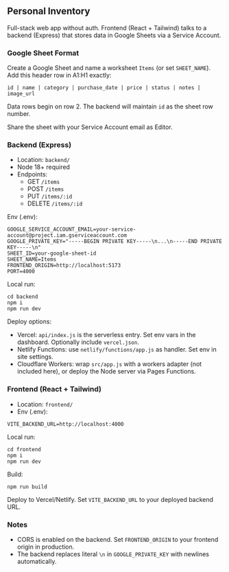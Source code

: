 ## Personal Inventory

Full-stack web app without auth. Frontend (React + Tailwind) talks to a backend (Express) that stores data in Google Sheets via a Service Account.

### Google Sheet Format
Create a Google Sheet and name a worksheet `Items` (or set `SHEET_NAME`). Add this header row in A1:H1 exactly:

```
id | name | category | purchase_date | price | status | notes | image_url
```

Data rows begin on row 2. The backend will maintain `id` as the sheet row number.

Share the sheet with your Service Account email as Editor.

### Backend (Express)

- Location: `backend/`
- Node 18+ required
- Endpoints:
  - GET `/items`
  - POST `/items`
  - PUT `/items/:id`
  - DELETE `/items/:id`

Env (.env):

```
GOOGLE_SERVICE_ACCOUNT_EMAIL=your-service-account@project.iam.gserviceaccount.com
GOOGLE_PRIVATE_KEY="-----BEGIN PRIVATE KEY-----\n...\n-----END PRIVATE KEY-----\n"
SHEET_ID=your-google-sheet-id
SHEET_NAME=Items
FRONTEND_ORIGIN=http://localhost:5173
PORT=4000
```

Local run:

```
cd backend
npm i
npm run dev
```

Deploy options:

- Vercel: `api/index.js` is the serverless entry. Set env vars in the dashboard. Optionally include `vercel.json`.
- Netlify Functions: use `netlify/functions/app.js` as handler. Set env in site settings.
- Cloudflare Workers: wrap `src/app.js` with a workers adapter (not included here), or deploy the Node server via Pages Functions.

### Frontend (React + Tailwind)

- Location: `frontend/`
- Env (.env):

```
VITE_BACKEND_URL=http://localhost:4000
```

Local run:

```
cd frontend
npm i
npm run dev
```

Build:

```
npm run build
```

Deploy to Vercel/Netlify. Set `VITE_BACKEND_URL` to your deployed backend URL.

### Notes

- CORS is enabled on the backend. Set `FRONTEND_ORIGIN` to your frontend origin in production.
- The backend replaces literal `\n` in `GOOGLE_PRIVATE_KEY` with newlines automatically.


